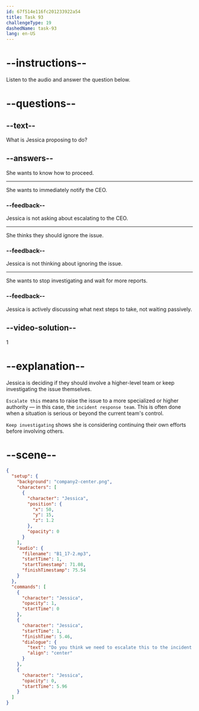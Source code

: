 ```yaml
---
id: 67f514e116fc201233922a54
title: Task 93
challengeType: 19
dashedName: task-93
lang: en-US
---
```


<!-- (audio) Jessica: Do you think we need to escalate this to the incident response team, or should we keep investigating on our own? -->

# --instructions--

Listen to the audio and answer the question below.

# --questions--

## --text--

What is Jessica proposing to do?

## --answers--

She wants to know how to proceed.

---

She wants to immediately notify the CEO.

### --feedback--

Jessica is not asking about escalating to the CEO.

---

She thinks they should ignore the issue.

### --feedback--

Jessica is not thinking about ignoring the issue.

---

She wants to stop investigating and wait for more reports.

### --feedback--

Jessica is actively discussing what next steps to take, not waiting passively.

## --video-solution--

1

# --explanation--

Jessica is deciding if they should involve a higher-level team or keep investigating the issue themselves.

`Escalate this` means to raise the issue to a more specialized or higher authority — in this case, the `incident response team`. This is often done when a situation is serious or beyond the current team's control.

`Keep investigating` shows she is considering continuing their own efforts before involving others.

# --scene--

```json
{
  "setup": {
    "background": "company2-center.png",
    "characters": [
      {
        "character": "Jessica",
        "position": {
          "x": 50,
          "y": 15,
          "z": 1.2
        },
        "opacity": 0
      }
    ],
    "audio": {
      "filename": "B1_17-2.mp3",
      "startTime": 1,
      "startTimestamp": 71.08,
      "finishTimestamp": 75.54
    }
  },
  "commands": [
    {
      "character": "Jessica",
      "opacity": 1,
      "startTime": 0
    },
    {
      "character": "Jessica",
      "startTime": 1,
      "finishTime": 5.46,
      "dialogue": {
        "text": "Do you think we need to escalate this to the incident response team, or should we keep investigating on our own?",
        "align": "center"
      }
    },
    {
      "character": "Jessica",
      "opacity": 0,
      "startTime": 5.96
    }
  ]
}
```
